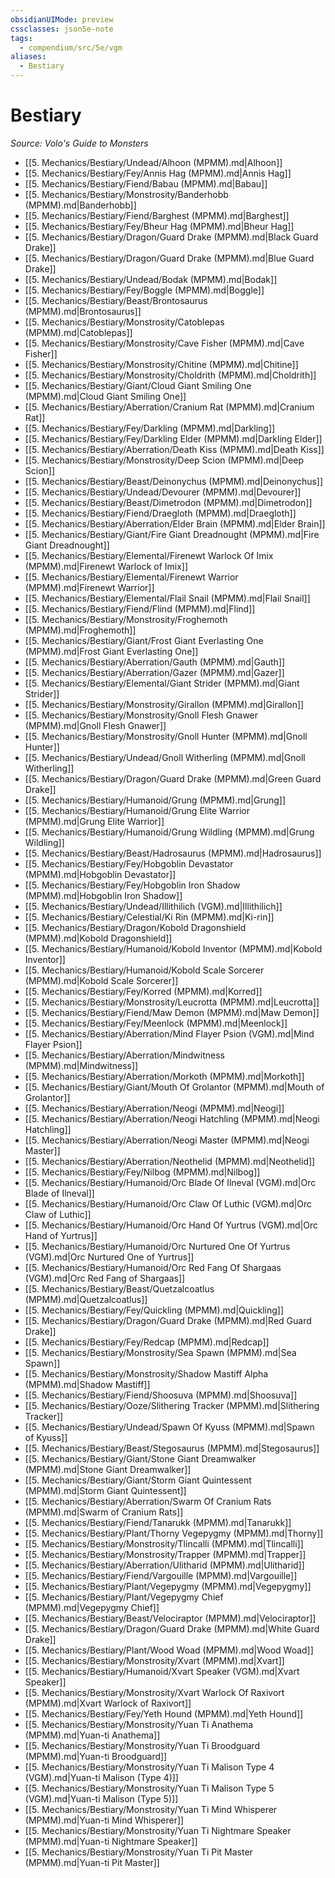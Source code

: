 ```yaml
---
obsidianUIMode: preview
cssclasses: json5e-note
tags:
  - compendium/src/5e/vgm
aliases:
  - Bestiary
---
```

# Bestiary
*Source: Volo's Guide to Monsters* 

- [[5. Mechanics/Bestiary/Undead/Alhoon (MPMM).md|Alhoon]]  
- [[5. Mechanics/Bestiary/Fey/Annis Hag (MPMM).md|Annis Hag]]  
- [[5. Mechanics/Bestiary/Fiend/Babau (MPMM).md|Babau]]  
- [[5. Mechanics/Bestiary/Monstrosity/Banderhobb (MPMM).md|Banderhobb]]  
- [[5. Mechanics/Bestiary/Fiend/Barghest (MPMM).md|Barghest]]  
- [[5. Mechanics/Bestiary/Fey/Bheur Hag (MPMM).md|Bheur Hag]]  
- [[5. Mechanics/Bestiary/Dragon/Guard Drake (MPMM).md|Black Guard Drake]]  
- [[5. Mechanics/Bestiary/Dragon/Guard Drake (MPMM).md|Blue Guard Drake]]  
- [[5. Mechanics/Bestiary/Undead/Bodak (MPMM).md|Bodak]]  
- [[5. Mechanics/Bestiary/Fey/Boggle (MPMM).md|Boggle]]  
- [[5. Mechanics/Bestiary/Beast/Brontosaurus (MPMM).md|Brontosaurus]]  
- [[5. Mechanics/Bestiary/Monstrosity/Catoblepas (MPMM).md|Catoblepas]]  
- [[5. Mechanics/Bestiary/Monstrosity/Cave Fisher (MPMM).md|Cave Fisher]]  
- [[5. Mechanics/Bestiary/Monstrosity/Chitine (MPMM).md|Chitine]]  
- [[5. Mechanics/Bestiary/Monstrosity/Choldrith (MPMM).md|Choldrith]]  
- [[5. Mechanics/Bestiary/Giant/Cloud Giant Smiling One (MPMM).md|Cloud Giant Smiling One]]  
- [[5. Mechanics/Bestiary/Aberration/Cranium Rat (MPMM).md|Cranium Rat]]  
- [[5. Mechanics/Bestiary/Fey/Darkling (MPMM).md|Darkling]]  
- [[5. Mechanics/Bestiary/Fey/Darkling Elder (MPMM).md|Darkling Elder]]  
- [[5. Mechanics/Bestiary/Aberration/Death Kiss (MPMM).md|Death Kiss]]  
- [[5. Mechanics/Bestiary/Monstrosity/Deep Scion (MPMM).md|Deep Scion]]  
- [[5. Mechanics/Bestiary/Beast/Deinonychus (MPMM).md|Deinonychus]]  
- [[5. Mechanics/Bestiary/Undead/Devourer (MPMM).md|Devourer]]  
- [[5. Mechanics/Bestiary/Beast/Dimetrodon (MPMM).md|Dimetrodon]]  
- [[5. Mechanics/Bestiary/Fiend/Draegloth (MPMM).md|Draegloth]]  
- [[5. Mechanics/Bestiary/Aberration/Elder Brain (MPMM).md|Elder Brain]]  
- [[5. Mechanics/Bestiary/Giant/Fire Giant Dreadnought (MPMM).md|Fire Giant Dreadnought]]  
- [[5. Mechanics/Bestiary/Elemental/Firenewt Warlock Of Imix (MPMM).md|Firenewt Warlock of Imix]]  
- [[5. Mechanics/Bestiary/Elemental/Firenewt Warrior (MPMM).md|Firenewt Warrior]]  
- [[5. Mechanics/Bestiary/Elemental/Flail Snail (MPMM).md|Flail Snail]]  
- [[5. Mechanics/Bestiary/Fiend/Flind (MPMM).md|Flind]]  
- [[5. Mechanics/Bestiary/Monstrosity/Froghemoth (MPMM).md|Froghemoth]]  
- [[5. Mechanics/Bestiary/Giant/Frost Giant Everlasting One (MPMM).md|Frost Giant Everlasting One]]  
- [[5. Mechanics/Bestiary/Aberration/Gauth (MPMM).md|Gauth]]  
- [[5. Mechanics/Bestiary/Aberration/Gazer (MPMM).md|Gazer]]  
- [[5. Mechanics/Bestiary/Elemental/Giant Strider (MPMM).md|Giant Strider]]  
- [[5. Mechanics/Bestiary/Monstrosity/Girallon (MPMM).md|Girallon]]  
- [[5. Mechanics/Bestiary/Monstrosity/Gnoll Flesh Gnawer (MPMM).md|Gnoll Flesh Gnawer]]  
- [[5. Mechanics/Bestiary/Monstrosity/Gnoll Hunter (MPMM).md|Gnoll Hunter]]  
- [[5. Mechanics/Bestiary/Undead/Gnoll Witherling (MPMM).md|Gnoll Witherling]]  
- [[5. Mechanics/Bestiary/Dragon/Guard Drake (MPMM).md|Green Guard Drake]]  
- [[5. Mechanics/Bestiary/Humanoid/Grung (MPMM).md|Grung]]  
- [[5. Mechanics/Bestiary/Humanoid/Grung Elite Warrior (MPMM).md|Grung Elite Warrior]]  
- [[5. Mechanics/Bestiary/Humanoid/Grung Wildling (MPMM).md|Grung Wildling]]  
- [[5. Mechanics/Bestiary/Beast/Hadrosaurus (MPMM).md|Hadrosaurus]]  
- [[5. Mechanics/Bestiary/Fey/Hobgoblin Devastator (MPMM).md|Hobgoblin Devastator]]  
- [[5. Mechanics/Bestiary/Fey/Hobgoblin Iron Shadow (MPMM).md|Hobgoblin Iron Shadow]]  
- [[5. Mechanics/Bestiary/Undead/Illithilich (VGM).md|Illithilich]]  
- [[5. Mechanics/Bestiary/Celestial/Ki Rin (MPMM).md|Ki-rin]]  
- [[5. Mechanics/Bestiary/Dragon/Kobold Dragonshield (MPMM).md|Kobold Dragonshield]]  
- [[5. Mechanics/Bestiary/Humanoid/Kobold Inventor (MPMM).md|Kobold Inventor]]  
- [[5. Mechanics/Bestiary/Humanoid/Kobold Scale Sorcerer (MPMM).md|Kobold Scale Sorcerer]]  
- [[5. Mechanics/Bestiary/Fey/Korred (MPMM).md|Korred]]  
- [[5. Mechanics/Bestiary/Monstrosity/Leucrotta (MPMM).md|Leucrotta]]  
- [[5. Mechanics/Bestiary/Fiend/Maw Demon (MPMM).md|Maw Demon]]  
- [[5. Mechanics/Bestiary/Fey/Meenlock (MPMM).md|Meenlock]]  
- [[5. Mechanics/Bestiary/Aberration/Mind Flayer Psion (VGM).md|Mind Flayer Psion]]  
- [[5. Mechanics/Bestiary/Aberration/Mindwitness (MPMM).md|Mindwitness]]  
- [[5. Mechanics/Bestiary/Aberration/Morkoth (MPMM).md|Morkoth]]  
- [[5. Mechanics/Bestiary/Giant/Mouth Of Grolantor (MPMM).md|Mouth of Grolantor]]  
- [[5. Mechanics/Bestiary/Aberration/Neogi (MPMM).md|Neogi]]  
- [[5. Mechanics/Bestiary/Aberration/Neogi Hatchling (MPMM).md|Neogi Hatchling]]  
- [[5. Mechanics/Bestiary/Aberration/Neogi Master (MPMM).md|Neogi Master]]  
- [[5. Mechanics/Bestiary/Aberration/Neothelid (MPMM).md|Neothelid]]  
- [[5. Mechanics/Bestiary/Fey/Nilbog (MPMM).md|Nilbog]]  
- [[5. Mechanics/Bestiary/Humanoid/Orc Blade Of Ilneval (VGM).md|Orc Blade of Ilneval]]  
- [[5. Mechanics/Bestiary/Humanoid/Orc Claw Of Luthic (VGM).md|Orc Claw of Luthic]]  
- [[5. Mechanics/Bestiary/Humanoid/Orc Hand Of Yurtrus (VGM).md|Orc Hand of Yurtrus]]  
- [[5. Mechanics/Bestiary/Humanoid/Orc Nurtured One Of Yurtrus (VGM).md|Orc Nurtured One of Yurtrus]]  
- [[5. Mechanics/Bestiary/Humanoid/Orc Red Fang Of Shargaas (VGM).md|Orc Red Fang of Shargaas]]  
- [[5. Mechanics/Bestiary/Beast/Quetzalcoatlus (MPMM).md|Quetzalcoatlus]]  
- [[5. Mechanics/Bestiary/Fey/Quickling (MPMM).md|Quickling]]  
- [[5. Mechanics/Bestiary/Dragon/Guard Drake (MPMM).md|Red Guard Drake]]  
- [[5. Mechanics/Bestiary/Fey/Redcap (MPMM).md|Redcap]]  
- [[5. Mechanics/Bestiary/Monstrosity/Sea Spawn (MPMM).md|Sea Spawn]]  
- [[5. Mechanics/Bestiary/Monstrosity/Shadow Mastiff Alpha (MPMM).md|Shadow Mastiff]]  
- [[5. Mechanics/Bestiary/Fiend/Shoosuva (MPMM).md|Shoosuva]]  
- [[5. Mechanics/Bestiary/Ooze/Slithering Tracker (MPMM).md|Slithering Tracker]]  
- [[5. Mechanics/Bestiary/Undead/Spawn Of Kyuss (MPMM).md|Spawn of Kyuss]]  
- [[5. Mechanics/Bestiary/Beast/Stegosaurus (MPMM).md|Stegosaurus]]  
- [[5. Mechanics/Bestiary/Giant/Stone Giant Dreamwalker (MPMM).md|Stone Giant Dreamwalker]]  
- [[5. Mechanics/Bestiary/Giant/Storm Giant Quintessent (MPMM).md|Storm Giant Quintessent]]  
- [[5. Mechanics/Bestiary/Aberration/Swarm Of Cranium Rats (MPMM).md|Swarm of Cranium Rats]]  
- [[5. Mechanics/Bestiary/Fiend/Tanarukk (MPMM).md|Tanarukk]]  
- [[5. Mechanics/Bestiary/Plant/Thorny Vegepygmy (MPMM).md|Thorny]]  
- [[5. Mechanics/Bestiary/Monstrosity/Tlincalli (MPMM).md|Tlincalli]]  
- [[5. Mechanics/Bestiary/Monstrosity/Trapper (MPMM).md|Trapper]]  
- [[5. Mechanics/Bestiary/Aberration/Ulitharid (MPMM).md|Ulitharid]]  
- [[5. Mechanics/Bestiary/Fiend/Vargouille (MPMM).md|Vargouille]]  
- [[5. Mechanics/Bestiary/Plant/Vegepygmy (MPMM).md|Vegepygmy]]  
- [[5. Mechanics/Bestiary/Plant/Vegepygmy Chief (MPMM).md|Vegepygmy Chief]]  
- [[5. Mechanics/Bestiary/Beast/Velociraptor (MPMM).md|Velociraptor]]  
- [[5. Mechanics/Bestiary/Dragon/Guard Drake (MPMM).md|White Guard Drake]]  
- [[5. Mechanics/Bestiary/Plant/Wood Woad (MPMM).md|Wood Woad]]  
- [[5. Mechanics/Bestiary/Monstrosity/Xvart (MPMM).md|Xvart]]  
- [[5. Mechanics/Bestiary/Humanoid/Xvart Speaker (VGM).md|Xvart Speaker]]  
- [[5. Mechanics/Bestiary/Monstrosity/Xvart Warlock Of Raxivort (MPMM).md|Xvart Warlock of Raxivort]]  
- [[5. Mechanics/Bestiary/Fey/Yeth Hound (MPMM).md|Yeth Hound]]  
- [[5. Mechanics/Bestiary/Monstrosity/Yuan Ti Anathema (MPMM).md|Yuan-ti Anathema]]  
- [[5. Mechanics/Bestiary/Monstrosity/Yuan Ti Broodguard (MPMM).md|Yuan-ti Broodguard]]  
- [[5. Mechanics/Bestiary/Monstrosity/Yuan Ti Malison Type 4 (VGM).md|Yuan-ti Malison (Type 4)]]  
- [[5. Mechanics/Bestiary/Monstrosity/Yuan Ti Malison Type 5 (VGM).md|Yuan-ti Malison (Type 5)]]  
- [[5. Mechanics/Bestiary/Monstrosity/Yuan Ti Mind Whisperer (MPMM).md|Yuan-ti Mind Whisperer]]  
- [[5. Mechanics/Bestiary/Monstrosity/Yuan Ti Nightmare Speaker (MPMM).md|Yuan-ti Nightmare Speaker]]  
- [[5. Mechanics/Bestiary/Monstrosity/Yuan Ti Pit Master (MPMM).md|Yuan-ti Pit Master]]
